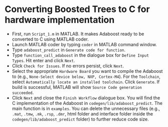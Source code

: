 # Converting Boosted Trees to C for hardware implementation

- First, run ```Script_1.m``` in MATLAB. It makes Adaboost ready to be converted to C using MATLAB coder.
- Launch MATLAB coder by typing ```coder``` in MATLAB command window.
- Type ```adaboost_predict``` in ```Generate code for function```.
- Type ```function_call_adaboost``` in the dialogue box for ```Define Input Types```. Hit enter and click ```Next```.
- Click ```Check for Issues```. If no errors persist, click ```Next```.
- Select the appropriate ```Hardware Board``` you want to compile the Adaboost to (e.g., ```None-Select device below, NXP, Cortex-M4```). For the ```Toolchain```, select ```Automatically locate an installed toolchain```. Click ```Generate```. If build is successful, MATLAB will show ```Source Code generation succeeded```. 
- Click ```Next``` and close the ```Finish Workflow``` dialogue box. You will find the C implementation of the Adaboost in ```codegen/lib/adaboost_predict```. The main function is in ```examples```. You can delete the unnecessary files (e.g., ```.mat```, ```.tmw```, ```.mk```, ```.rsp```, ```.dmr```, html folder and interface folder inside the ```codegen/lib/adaboost_predict``` folder) to further reduce code size.
